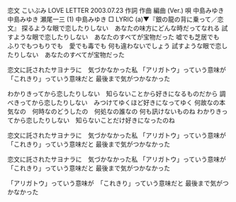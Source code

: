 
恋文
こいぶみ
LOVE LETTER
2003.07.23
作詞  作曲  編曲 (Ver.)   唄
中島みゆき   中島みゆき   瀬尾一三 (1)
中島みゆき
□ LYRIC (a)▼『銀の龍の背に乗って／恋文』
探るような眼で恋したりしない　あなたの味方にどんな時だってなれる
試すような眼で恋したりしない　あなたのすべてが宝物だった
嘘でも芝居でも　ふりでもつもりでも　愛でも毒でも
何も違わないでしょう
試すような眼で恋したりしない　あなたのすべてが宝物だった

恋文に託されたサヨナラに　気づかなかった私
「アリガトウ」っていう意味が　「これきり」っていう意味だと
最後まで気がつかなかった

わかりきってから恋したりしない　知らないことから好きになるものだから
調べきってから恋したりしない　みつけてゆくほど好きになってゆく
何故なの本気なの　何時なのどうしたの　何処なの誰なの
何も訊けないものね
わかりきってから恋したりしない　知らないことだけ好きになったのね

恋文に託されたサヨナラに　気づかなかった私
「アリガトウ」っていう意味が　「これきり」っていう意味だと
最後まで気がつかなかった

恋文に託されたサヨナラに　気づかなかった私
「アリガトウ」っていう意味が　「これきり」っていう意味だと
最後まで気がつかなかった

「アリガトウ」っていう意味が　「これきり」っていう意味だと
最後まで気がつかなかった